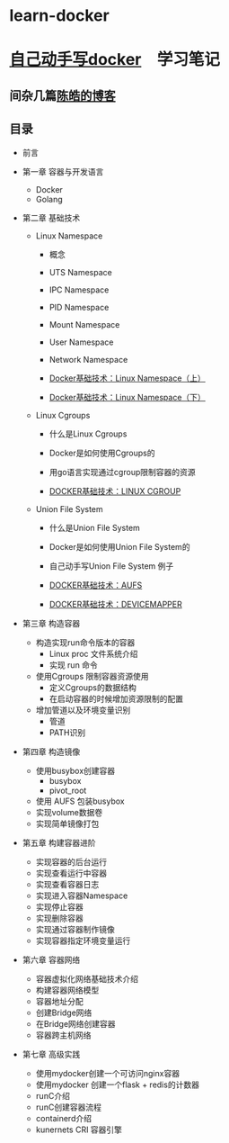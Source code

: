 # learn-docker
# [自己动手写docker](https://item.jd.com/12109237.html)　学习笔记
## 间杂几篇[陈皓的博客](https://coolshell.cn/)
## 目录
- 前言
	
- 第一章 容器与开发语言
	- Docker
	- Golang

- 第二章 基础技术
    - Linux Namespace
  		- 概念
  		- UTS Namespace
  		- IPC Namespace
  		- PID Namespace
  		- Mount Namespace
  		- User Namespace
  		- Network Namespace	
  		
  		- [Docker基础技术：Linux Namespace（上）](https://coolshell.cn/articles/17010.html)	
        - [Docker基础技术：Linux Namespace（下）](https://coolshell.cn/articles/17029.html)
        		  
	- Linux Cgroups
  		- 什么是Linux Cgroups
  		- Docker是如何使用Cgroups的
  		- 用go语言实现通过cgroup限制容器的资源
  		
  		- [DOCKER基础技术：LINUX CGROUP](https://coolshell.cn/articles/17049.html)

  	- Union File System
  		- 什么是Union File System
  		- Docker是如何使用Union File System的
  		- 自己动手写Union File System 例子
  		
  		- [DOCKER基础技术：AUFS](https://coolshell.cn/articles/17061.html)
        - [DOCKER基础技术：DEVICEMAPPER](https://coolshell.cn/articles/17200.html)
- 第三章  构造容器
	-  构造实现run命令版本的容器
		- Linux proc 文件系统介绍
		- 实现 run 命令
	- 使用Cgroups 限制容器资源使用
		- 定义Cgroups的数据结构
		- 在启动容器的时候增加资源限制的配置 
	- 增加管道以及环境变量识别
		- 管道
		- PATH识别	
		
- 第四章 构造镜像 
	- 使用busybox创建容器
		- busybox
		- pivot_root
	- 使用 AUFS 包装busybox
	- 实现volume数据卷
	- 实现简单镜像打包
	
- 第五章 构建容器进阶
	- 实现容器的后台运行
	- 实现查看运行中容器
	- 实现查看容器日志
	- 实现进入容器Namespace
	- 实现停止容器
	- 实现删除容器
	- 实现通过容器制作镜像
	- 实现容器指定环境变量运行

- 第六章 容器网络
	- 容器虚拟化网络基础技术介绍
	- 构建容器网络模型
	- 容器地址分配
	- 创建Bridge网络
 	- 在Bridge网络创建容器
 	- 容器跨主机网络

- 第七章 高级实践	
	- 使用mydocker创建一个可访问nginx容器
	- 使用mydocker 创建一个flask + redis的计数器
	- runC介绍
	- runC创建容器流程
	- containerd介绍
	- kunernets CRI 容器引擎
